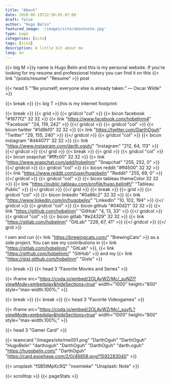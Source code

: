 ```yaml
---
title: "About"
date: 2020-06-19T22:58:01-07:00
draft: false
author: "Hugo Belin"
featured_image: '/images/site/aboutnote.jpg'
type: page
categories: [site]
tags: [site]
description: A little bit about me
lang: en
---
```


{{< big M >}}y name is Hugo Belin and this is my personal website.
If you're looking for my resume and professional history you can find it on this {{< link "/posts/resume" "Resume" >}} post

{{< head 5 "“Be yourself; everyone else is already taken.” ― Oscar Wilde" >}}

{{< break >}}
{{< big T >}}his is my internet footprint:

{{< break >}}
{{< grid >}}
  {{< gridcol "col" >}}
    {{< bicon facebook "#1877f2" 32 32 >}}
    {{< link "https://www.facebook.com/hobelinm4" "Facebook" "24, 119, 242" >}}
  {{</ gridcol >}}
  {{< gridcol "col" >}}
    {{< bicon twitter "#1d9bf0" 32 32 >}}
    {{< link "https://twitter.com/DarthOguh" "Twitter" "29, 155, 240" >}}
  {{</ gridcol >}}
  {{< gridcol "col" >}}
    {{< bicon instagram "#d44071" 32 32 >}}
    {{< link "https://www.instagram.com/darth.oguh/" "Instagram" "212, 64, 113" >}}
  {{</ gridcol >}}
{{</ grid >}}
{{< break >}}
{{< grid >}}
  {{< gridcol "col" >}}
    {{< bicon snapchat "#fffc00" 32 32 >}}
    {{< link "https://www.snapchat.com/add/hobelinm" "Snapchat" "255, 252, 0" >}}
  {{</ gridcol >}}
  {{< gridcol "col" >}}
    {{< bicon reddit "#ff4500" 32 32 >}}
    {{< link "https://www.reddit.com/user/hugobelin" "Reddit" "255, 69, 0" >}}
  {{</ gridcol >}}
  {{< gridcol "col" >}}
    {{< bicon tableau themeColor 32 32 >}}
    {{< link "https://public.tableau.com/profile/hugo.belin#!/" "Tableau Public" >}}
  {{</ gridcol >}}
{{</ grid >}}
{{< break >}}
{{< grid >}}
  {{< gridcol "col" >}}
    {{< bicon linkedin "#0a66c2" 32 32 >}}
    {{< link "https://www.linkedin.com/in/hugobelin/" "LinkedIn" "10, 102, 194" >}}
  {{</ gridcol >}}
  {{< gridcol "col" >}}
    {{< bicon github "#040d21" 32 32 >}}
    {{< link "https://github.com/hobelinm" "GitHub" "4, 13, 33" >}}
  {{</ gridcol >}}
  {{< gridcol "col" >}}
    {{< bicon gitlab "#e24329" 32 32 >}}
    {{< link "https://gitlab.com/hobelinm" "GitLab" "226, 67, 41" >}}
  {{</ gridcol >}}
{{</ grid >}}

I own and run {{< link "https://brewingcats.com/" "BrewingCats" >}} as a side project. You can see 
my contributions in {{< link "https://gitlab.com/hobelinm/" "GitLab" >}}, 
{{< link "https://github.com/hobelinm/" "GitHub" >}} and my 
{{< link "https://gist.github.com/hobelinm" "Gists" >}}

{{< break >}}
{{< head 3 "Favorite Movies and Series" >}}

{{< iframe src="https://coda.io/embed/2OLAyWZrMc/_suNZI?viewMode=embedplay&hideSections=true" width="1000" height="800" style="max-width:100%;" >}}

{{< break >}}
{{< break >}}
{{< head 3 "Favorite Videogames" >}}

{{< iframe src="https://coda.io/embed/2OLAyWZrMc/_suyfL?viewMode=embedplay&hideSections=true" width="1000" height="800" style="max-width:100%;" >}}

{{< head 3 "Gamer Card" >}}

{{< teamcard 
"/images/site/me001.png"
"DarthOguh"
"DarthOguh"
"HugoBelin"
"darthoguh"
"DarthOguh"
"DarthOguh"
"darth.oguh"
"https://hugobelin.com/"
"DarthOguh"
"https://card.exophase.com/2/0/46858.png?1592283040" >}}

{{< unsplash "fSB5tMpXc9Q" "noemieke" "Unsplash: Note" >}}

{{< scrolltop >}}
{{< pageStats >}}
